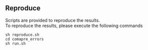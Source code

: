 ## Reproduce
Scripts are provided to reproduce the results. \
To reproduce the results, please execute the following commands
```
sh reproduce.sh
cd comapre_errors
sh run.sh
```
